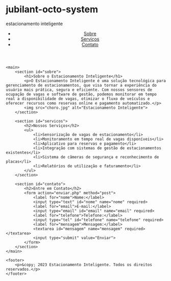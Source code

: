 # jubilant-octo-system
estacionamento inteligente 

<!DOCTYPE html>
<html lang="pt-br">
<head>
	<meta charset="UTF-8">
	<meta name="viewport" content="width=device-width, initial-scale=1.0">
	<title>Estacionamento Inteligente</title>
	<link rel="stylesheet" href="style.css">
</head>
<body>
	<header>
		<nav>
			<ul>
				<li><a href="#sobre">Sobre</a></li>
				<li><a href="#servicos">Serviços</a></li>
				<li><a href="#contato">Contato</a></li>
			</ul>
		</nav>
	</header>

	<main>
		<section id="sobre">
			<h1>Sobre o Estacionamento Inteligente</h1>
			<p>O Estacionamento Inteligente é uma solução tecnológica para gerenciamento de estacionamentos, que visa tornar a experiência do usuário mais prática, segura e eficiente. Com nossos sensores de ocupação de vagas e software de gestão, podemos monitorar em tempo real a disponibilidade de vagas, otimizar o fluxo de veículos e oferecer recursos como reservas online e pagamento automatizado.</p>
			<img src="choro.jpg" alt="Estacionamento Inteligente">
		</section>

		<section id="servicos">
			<h2>Nossos Serviços</h2>
			<ul>
				<li>Sensorização de vagas de estacionamento</li>
				<li>Monitoramento em tempo real de vagas disponíveis</li>
				<li>Aplicativo para reservas e pagamento</li>
				<li>Integração com sistemas de gestão de estacionamentos existentes</li>
				<li>Sistema de câmeras de segurança e reconhecimento de placas</li>
				<li>Relatórios de utilização e faturamento</li>
			</ul>
		</section>

		<section id="contato">
			<h2>Entre em Contato</h2>
			<form action="enviar.php" method="post">
				<label for="nome">Nome:</label>
				<input type="text" id="nome" name="nome" required>
				<label for="email">E-mail:</label>
				<input type="email" id="email" name="email" required>
				<label for="telefone">Telefone:</label>
				<input type="tel" id="telefone" name="telefone" required>
				<label for="mensagem">Mensagem:</label>
				<textarea id="mensagem" name="mensagem" required></textarea>
				<input type="submit" value="Enviar">
			</form>
		</section>
	</main>

	<footer>
		<p>&copy; 2023 Estacionamento Inteligente. Todos os direitos reservados.</p>
	</footer>
</body>
</html>
